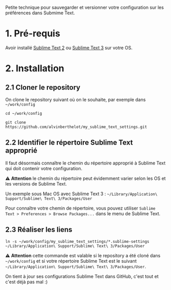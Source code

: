 
Petite technique pour sauvegarder et versionner votre configuration sur les préférences dans Submime Text.

# 1. Pré-requis

Avoir installé [Sublime Text 2](http://www.sublimetext.com/2) ou [Sublime Text 3](http://www.sublimetext.com/3) sur votre OS.

# 2. Installation

## 2.1 Cloner le repository

On clone le repository suivant où on le souhaite, par exemple dans `~/work/config`

	cd ~/work/config

	git clone https://github.com/alvinberthelot/my_sublime_text_settings.git

## 2.2 Identifier le répertoire Sublime Text approprié

Il faut désormais connaître le chemin du répertoire approprié à Sublime Text qui doit contenir votre configuration.

⚠ **Attention** le chemin du répertoire peut évidemment varier selon les OS et les versions de Sublime Text.

Un exemple sous Mac OS avec Sublime Text 3 : `~/Library/Application\ Support/Sublime\ Text\ 3/Packages/User`

Pour connaître votre chemin de répertoire, vous pouvez utiliser `Sublime Text > Preferences > Browse Packages...` dans le menu de Sublime Text.

## 2.3 Réaliser les liens 

	ln -s ~/work/config/my_sublime_text_settings/*.sublime-settings  ~/Library/Application\ Support/Sublime\ Text\ 3/Packages/User

⚠ **Attention** cette commande est valable si le repository a été cloné dans `~/work/config` et si votre répertoire Sublime Text est le suivant `~/Library/Application\ Support/Sublime\ Text\ 3/Packages/User`.


On tient à jour ses configurations Sublime Text dans GitHub, c'est tout et c'est déjà pas mal :)

